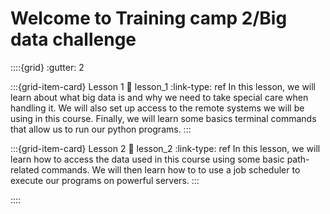# Welcome to Training camp 2/Big data challenge

::::{grid}
:gutter: 2

:::{grid-item-card} Lesson 1
:link: lesson_1
:link-type: ref
In this lesson, we will learn about what big data is and why we need to take special care when handling it. We will also set up access to the remote systems we will be using in this course. Finally, we will learn some basics terminal commands that allow us to run our python programs.
:::

:::{grid-item-card} Lesson 2
:link: lesson_2
:link-type: ref
In this lesson, we will learn how to access the data used in this course using some basic path-related commands. We will then learn how to to use a job scheduler to execute our programs on powerful servers.
:::

::::